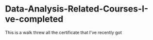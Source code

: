 # Data-Analysis-Related-Courses-I-ve-completed
This is a walk threw all the certificate that I've recently got
